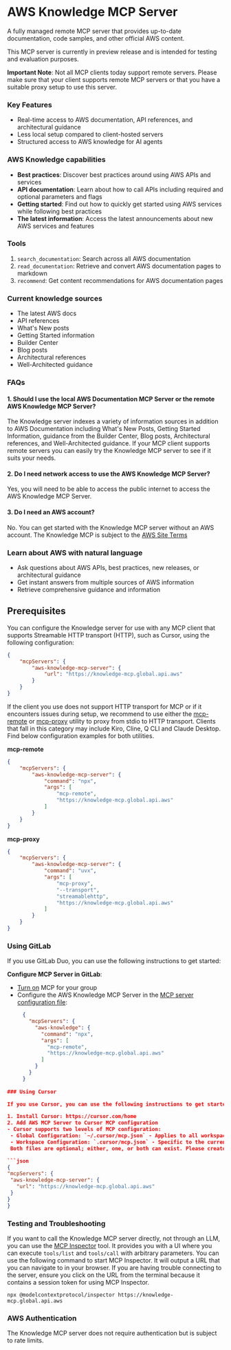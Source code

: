# AWS Knowledge MCP Server

A fully managed remote MCP server that provides up-to-date documentation, code samples, and other official AWS content.

This MCP server is currently in preview release and is intended for testing and evaluation purposes.

**Important Note**: Not all MCP clients today support remote servers. Please make sure that your client supports remote MCP servers or that you have a suitable proxy setup to use this server.

### Key Features
- Real-time access to AWS documentation, API references, and architectural guidance
- Less local setup compared to client-hosted servers
- Structured access to AWS knowledge for AI agents

### AWS Knowledge capabilities
- **Best practices**: Discover best practices around using AWS APIs and services
- **API documentation**: Learn about how to call APIs including required and optional parameters and flags
- **Getting started**: Find out how to quickly get started using AWS services while following best practices
- **The latest information**: Access the latest announcements about new AWS services and features

### Tools
1. `search_documentation`: Search across all AWS documentation
2. `read_documentation`: Retrieve and convert AWS documentation pages to markdown
3. `recommend`: Get content recommendations for AWS documentation pages

### Current knowledge sources
- The latest AWS docs
- API references
- What's New posts
- Getting Started information
- Builder Center
- Blog posts
- Architectural references
- Well-Architected guidance

### FAQs

#### 1. Should I use the local AWS Documentation MCP Server or the remote AWS Knowledge MCP Server?
The Knowledge server indexes a variety of information sources in addition to AWS Documentation including What's New Posts, Getting Started Information, guidance from the Builder Center, Blog posts, Architectural references, and Well-Architected guidance. If your MCP client supports remote servers you can easily try the Knowledge MCP server to see if it suits your needs.

#### 2. Do I need network access to use the AWS Knowledge MCP Server?
Yes, you will need to be able to access the public internet to access the AWS Knowledge MCP Server.

#### 3. Do I need an AWS account?
No. You can get started with the Knowledge MCP server without an AWS account. The Knowledge MCP is subject to the [AWS Site Terms](https://aws.amazon.com/terms/)

### Learn about AWS with natural language

- Ask questions about AWS APIs, best practices, new releases, or architectural guidance
- Get instant answers from multiple sources of AWS information
- Retrieve comprehensive guidance and information

## Prerequisites

You can configure the Knowledge server for use with any MCP client that supports Streamable HTTP transport (HTTP), such as Cursor, using the following configuration:

```json
{
    "mcpServers": {
        "aws-knowledge-mcp-server": {
            "url": "https://knowledge-mcp.global.api.aws"
        }
    }
}
```

If the client you use does not support HTTP transport for MCP or if it encounters issues during setup, we recommend to use either the [mcp-remote](https://github.com/geelen/mcp-remote) or [mcp-proxy](https://github.com/TBXark/mcp-proxy) utility to proxy from stdio to HTTP transport. Clients that fall in this category may include Kiro, Cline, Q CLI and Claude Desktop. Find below configuration examples for both utilities.

**mcp-remote**

```json
{
    "mcpServers": {
        "aws-knowledge-mcp-server": {
            "command": "npx",
            "args": [
                "mcp-remote",
                "https://knowledge-mcp.global.api.aws"
            ]
        }
    }
}
```

**mcp-proxy**

```json
{
    "mcpServers": {
        "aws-knowledge-mcp-server": {
            "command": "uvx",
            "args": [
                "mcp-proxy",
                "--transport",
                "streamablehttp",
                "https://knowledge-mcp.global.api.aws"
            ]
        }
    }
}
```

### Using GitLab

If you use GitLab Duo, you can use the following instructions to get started:

 **Configure MCP Server in GitLab**:
   - [Turn on](https://docs.gitlab.com/user/gitlab_duo/model_context_protocol/#turn-on-mcp-for-your-group) MCP for your group 
   - Configure the AWS Knowledge MCP Server in the [MCP server configuration file](https://docs.gitlab.com/user/gitlab_duo/model_context_protocol/#specify-the-mcp-servers):

   ```json
        {
          "mcpServers": {
            "aws-knowledge": {
              "command": "npx",
              "args": [
                "mcp-remote", 
                "https://knowledge-mcp.global.api.aws"
              ]
            }
          }
        }
           
### Using Cursor

If you use Cursor, you can use the following instructions to get started:

1. Install Cursor: https://cursor.com/home
2. Add AWS MCP Server to Cursor MCP configuration
  - Cursor supports two levels of MCP configuration:
    - Global Configuration: `~/.cursor/mcp.json` - Applies to all workspaces
    - Workspace Configuration: `.cursor/mcp.json` - Specific to the current workspace
    Both files are optional; either, one, or both can exist. Please create a file you want to use if it doesn’t exist.

```json
{
  "mcpServers": {
    "aws-knowledge-mcp-server": {
      "url": "https://knowledge-mcp.global.api.aws"
    }
  }
}
```

### Testing and Troubleshooting
If you want to call the Knowledge MCP server directly, not through an LLM, you can use the [MCP Inspector](https://github.com/modelcontextprotocol/inspector) tool. It provides you with a UI where you can execute `tools/list` and `tools/call` with arbitrary parameters.
You can use the following command to start MCP Inspector. It will output a URL that you can navigate to in your browser. If you are having trouble connecting to the server, ensure you click on the URL from the terminal because it contains a session token for using MCP Inspector.

```
npx @modelcontextprotocol/inspector https://knowledge-mcp.global.api.aws
```

### AWS Authentication
The Knowledge MCP server does not require authentication but is subject to rate limits.

